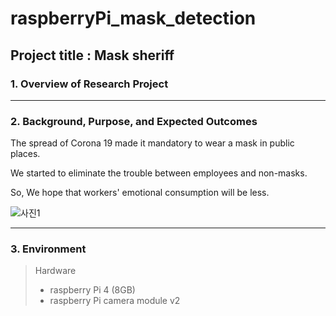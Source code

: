 # raspberryPi_mask_detection
## Project title : Mask sheriff
### 1. Overview of Research Project


---------
### 2. Background, Purpose, and Expected Outcomes
The spread of Corona 19 made it mandatory to wear a mask in public places.

We started to eliminate the trouble between employees and non-masks.

So, We hope that workers' emotional consumption will be less.

![사진1](https://user-images.githubusercontent.com/57394605/97212004-2b93b100-1803-11eb-82e7-813d1f0659eb.png)

--------
### 3. Environment
> Hardware
> * raspberry Pi 4 (8GB)
> * raspberry Pi camera module v2


